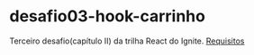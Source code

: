 # desafio03-hook-carrinho
Terceiro desafio(capítulo II) da trilha React do Ignite.
[Requisitos](https://www.notion.so/Desafio-01-Criando-um-hook-de-carrinho-de-compras-5769216778794019a83f544e79167b12)
